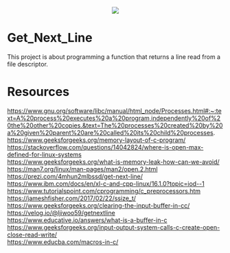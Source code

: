 <p align="center">
  <img src="https://raw.githubusercontent.com/vinicius-f-pereira/42-project-badges/main/badges/get_next_linem.png"/>
</p>

# Get_Next_Line
This project is about programming a function that returns a line read from a file descriptor.

# Resources
https://www.gnu.org/software/libc/manual/html_node/Processes.html#:~:text=A%20process%20executes%20a%20program,independently%20of%20the%20other%20copies.&text=The%20processes%20created%20by%20a%20given%20parent%20are%20called%20its%20child%20processes. <br />
https://www.geeksforgeeks.org/memory-layout-of-c-program/ <br />
https://stackoverflow.com/questions/14042824/where-is-open-max-defined-for-linux-systems <br />
https://www.geeksforgeeks.org/what-is-memory-leak-how-can-we-avoid/ <br />
https://man7.org/linux/man-pages/man2/open.2.html <br />
https://prezi.com/4mhun2mlbssd/get-next-line/ <br />
https://www.ibm.com/docs/en/xl-c-and-cpp-linux/16.1.0?topic=iod--1 <br />
https://www.tutorialspoint.com/cprogramming/c_preprocessors.htm <br />
https://jameshfisher.com/2017/02/22/ssize_t/ <br />
https://www.geeksforgeeks.org/clearing-the-input-buffer-in-cc/ <br />
https://velog.io/@ljiwoo59/getnextline <br />
https://www.educative.io/answers/what-is-a-buffer-in-c <br />
https://www.geeksforgeeks.org/input-output-system-calls-c-create-open-close-read-write/ <br />
https://www.educba.com/macros-in-c/
